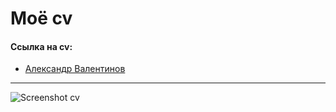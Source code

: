 # Моё cv

#### Ссылка на cv:
- [Александр Валентинов](https://sashadev86.github.io/cv-rus/)

---

![Screenshot cv](cv.png)
